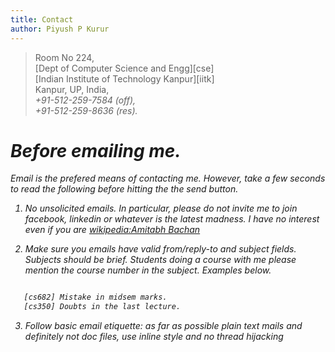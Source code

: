```yaml
---
title: Contact
author: Piyush P Kurur
---
```


>  Room No 224,\
>  [Dept of Computer Science and Engg][cse]\
>  [Indian Institute of Technology Kanpur][iitk]\
>  Kanpur, UP, India,\
>  <i class="icon-phone"/> +91-512-259-7584 (off),\
>  <i class="icon-phone"/> +91-512-259-8636 (res).

# Before emailing me.

Email is the prefered means of contacting me. However, take a few
seconds to read the following before hitting the the send button.

1. No unsolicited emails. In particular, please do not invite me to
   join facebook, linkedin or whatever is the latest madness.  I have
   *no interest* even if you are [wikipedia:Amitabh Bachan]()

2. Make sure you emails have valid from/reply-to and subject
   fields. Subjects should be brief. Students doing a course with me
   please mention the course number in the subject. Examples below.

~~~ {.bash }

   [cs682] Mistake in midsem marks.
   [cs350] Doubts in the last lecture.

~~~

3. Follow basic email etiquette: as far as possible plain text mails
   and definitely not doc files, use inline style and no thread
   hijacking
